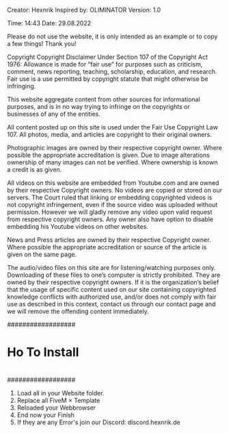 Creator: Hexnrik
Inspired by: OLIMINATOR
Version: 1.0

Time: 14:43
Date: 29.08.2022

Please do not use the website, it is only intended as an example or to copy a few things! Thank you!

Copyright
Copyright Disclaimer Under Section 107 of the Copyright Act 1976: Allowance is made for “fair use” for purposes such as criticism, comment, news reporting, teaching, scholarship, education, and research. Fair use is a use permitted by copyright statute that might otherwise be infringing.

This website aggregate content from other sources for informational purposes, and is in no way trying to infringe on the copyrights or businesses of any of the entities.

All content posted up on this site is used under the Fair Use Copyright Law 107. All photos, media, and articles are copyright to their original owners.

Photographic images are owned by their respective copyright owner. Where possible the appropriate accreditation is given. Due to image alterations ownership of many images can not be verified. Where ownership is known a credit is as given.

All videos on this website are embedded from Youtube.com and are owned by their respective Copyright owners. No videos are copied or stored on our servers. The Court ruled that linking or embedding copyrighted videos is not copyright infringement, even if the source video was uploaded without permission. However we will gladly remove any video upon valid request from respective copyright owners. Any owner also have option to disable embedding his Youtube videos on other websites.

News and Press articles are owned by their respective Copyright owner. Where possible the appropriate accreditation or source of the article is given on the same page.

The audio/video files on this site are for listening/watching purposes only. Downloading of these files to one’s computer is strictly prohibited. They are owned by their respective copyright owners. If it is the organization’s belief that the usage of specific content used on our site containing copyrighted knowledge conflicts with authorized use, and/or does not comply with fair use as described in this context, contact us through our contact page and we will remove the offending content immediately.


##################
#                #
# Ho To Install  #
#                #
##################         

1. Load all in your Website folder.
2. Replace all FiveM × Template
3. Reloaded your Webbrowser
4. End now your Finish
5. If they are any Error's join our Discord: discord.hexnrik.de
